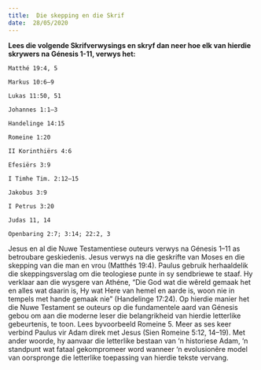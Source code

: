 ```yaml
---
title:  Die skepping en die Skrif
date:  28/05/2020
---
```


**Lees die volgende Skrifverwysings en skryf dan neer hoe elk van hierdie skrywers na Génesis 1-11, verwys het:**

`Matthé 19:4, 5`

`Markus 10:6–9`

`Lukas 11:50, 51`

`Johannes 1:1–3`

`Handelinge 14:15`

`Romeine 1:20`

`II Korinthiërs 4:6`

`Efesiërs 3:9`

`I Timhe Tim. 2:12–15`

`Jakobus 3:9`

`I Petrus 3:20`

`Judas 11, 14`

`Openbaring 2:7; 3:14; 22:2, 3`

Jesus en al die Nuwe Testamentiese outeurs verwys na Génesis 1–11 as betroubare geskiedenis. Jesus verwys na die geskrifte van Moses en die skepping van die man en vrou (Matthés 19:4). Paulus gebruik herhaaldelik die skeppingsverslag om die teologiese punte in sy sendbriewe te staaf. Hy verklaar aan die wysgere van Athéne, “Die God wat die wêreld gemaak het en alles wat daarin is, Hy wat Here van hemel en aarde is, woon nie in tempels met hande gemaak nie” (Handelinge 17:24). Op hierdie manier het die Nuwe Testament se outeurs op die fundamentele aard van Génesis gebou om aan die moderne leser die belangrikheid van hierdie letterlike gebeurtenis, te toon.  Lees byvoorbeeld Romeine 5. Meer as ses keer verbind Paulus vir Adam direk met Jesus (Sien Romeine 5:12, 14–19). Met ander woorde, hy aanvaar die letterlike bestaan van ‘n historiese Adam, ‘n standpunt wat fataal gekompromeer word wanneer ‘n evolusionêre model van oorspronge die letterlike toepassing van hierdie tekste vervang.